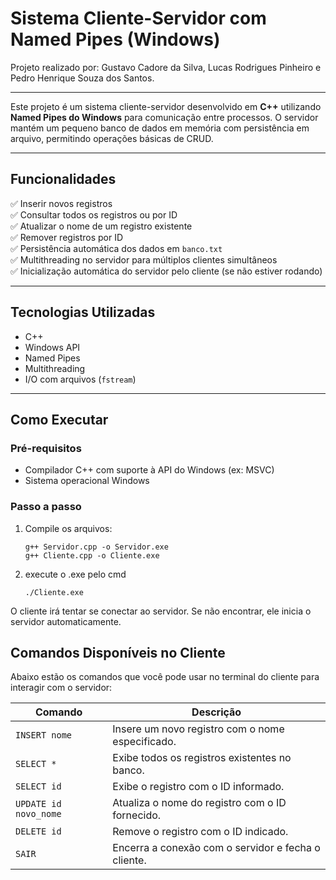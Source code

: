 # Sistema Cliente-Servidor com Named Pipes (Windows)

Projeto realizado por: Gustavo Cadore da Silva, Lucas Rodrigues Pinheiro e Pedro Henrique Souza dos Santos.

---

Este projeto é um sistema cliente-servidor desenvolvido em **C++** utilizando **Named Pipes do Windows** para comunicação entre processos. O servidor mantém um pequeno banco de dados em memória com persistência em arquivo, permitindo operações básicas de CRUD.

---

## Funcionalidades

✅ Inserir novos registros  
✅ Consultar todos os registros ou por ID  
✅ Atualizar o nome de um registro existente  
✅ Remover registros por ID  
✅ Persistência automática dos dados em `banco.txt`  
✅ Multithreading no servidor para múltiplos clientes simultâneos  
✅ Inicialização automática do servidor pelo cliente (se não estiver rodando)

---

## Tecnologias Utilizadas

- C++
- Windows API
- Named Pipes
- Multithreading
- I/O com arquivos (`fstream`)

---
## Como Executar

### Pré-requisitos

- Compilador C++ com suporte à API do Windows (ex: MSVC)
- Sistema operacional Windows

### Passo a passo

1. Compile os arquivos:
   ```
   g++ Servidor.cpp -o Servidor.exe
   g++ Cliente.cpp -o Cliente.exe

2. execute o .exe pelo cmd
   ```
   ./Cliente.exe
O cliente irá tentar se conectar ao servidor. Se não encontrar, ele inicia o servidor automaticamente.


## Comandos Disponíveis no Cliente

Abaixo estão os comandos que você pode usar no terminal do cliente para interagir com o servidor:

| Comando                   | Descrição                                                                 |
|---------------------------|---------------------------------------------------------------------------|
| `INSERT nome`             | Insere um novo registro com o nome especificado.                          |
| `SELECT *`                | Exibe todos os registros existentes no banco.                             |
| `SELECT id`               | Exibe o registro com o ID informado.                                      |
| `UPDATE id novo_nome`     | Atualiza o nome do registro com o ID fornecido.                           |
| `DELETE id`               | Remove o registro com o ID indicado.                                      |
| `SAIR`                    | Encerra a conexão com o servidor e fecha o cliente.                       |


